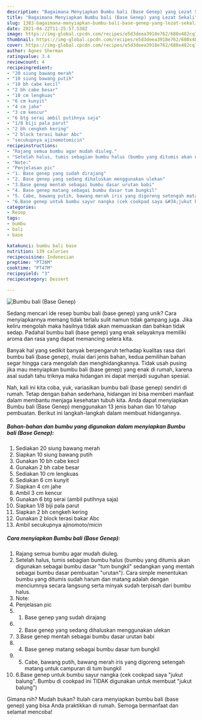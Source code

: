 ```yaml
---
description: "Bagaimana Menyiapkan Bumbu bali (Base Genep) yang Lezat Sekali"
title: "Bagaimana Menyiapkan Bumbu bali (Base Genep) yang Lezat Sekali"
slug: 1383-bagaimana-menyiapkan-bumbu-bali-base-genep-yang-lezat-sekali
date: 2021-04-22T11:25:57.538Z
image: https://img-global.cpcdn.com/recipes/e5d3deea3918e762/680x482cq70/bumbu-bali-base-genep-foto-resep-utama.jpg
thumbnail: https://img-global.cpcdn.com/recipes/e5d3deea3918e762/680x482cq70/bumbu-bali-base-genep-foto-resep-utama.jpg
cover: https://img-global.cpcdn.com/recipes/e5d3deea3918e762/680x482cq70/bumbu-bali-base-genep-foto-resep-utama.jpg
author: Agnes Sherman
ratingvalue: 3.4
reviewcount: 4
recipeingredient:
- "20 siung bawang merah"
- "10 siung bawang putih"
- "10 bh cabe kecil"
- "2 bh cabe besar"
- "10 cm lengkuas"
- "6 cm kunyit"
- "4 cm jahe"
- "3 cm kencur"
- "6 btg serai ambil putihnya saja"
- "1/8 biji pala parut"
- "2 bh cengkeh kering"
- "2 block terasi bakar Abc"
- "secukupnya ajinomotomicin"
recipeinstructions:
- "Rajang semua bumbu agar mudah diuleg."
- "Setelah halus, tumis sebagian bumbu halus (bumbu yang ditumis akan digunakan sebagai bumbu dasar &#34;tum bungkil&#34; sedangkan yang mentah sebagai bumbu dasar pembuatan &#34;urutan&#34;). Cara simple menentukan bumbu yang ditumis sudah harum dan matang adalah dengan menciumnya secara langsung serta minyak sudah terpisah dari bumbu halus."
- "Note:"
- "Penjelasan pic"
- "1. Base genep yang sudah dirajang"
- "2. Base genep yang sedang dihaluskan menggunakan ulekan"
- "3.Base genep mentah sebagai bumbu dasar urutan babi"
- "4. Base genep matang sebagai bumbu dasar tum bungkil"
- "5. Cabe, bawang putih, bawang merah iris yang digoreng setengah matang untuk campuran di tum bungkil"
- "6.Base genep untuk bumbu sayur nangka (cek cookpad saya &#34;jukut balung&#34;. Bumbu di cookpad ini TIDAK digunakan untuk membuat &#34;jukut balung&#34;)"
categories:
- Resep
tags:
- bumbu
- bali
- base

katakunci: bumbu bali base 
nutrition: 139 calories
recipecuisine: Indonesian
preptime: "PT26M"
cooktime: "PT47M"
recipeyield: "3"
recipecategory: Dessert

---
```



![Bumbu bali (Base Genep)](https://img-global.cpcdn.com/recipes/e5d3deea3918e762/680x482cq70/bumbu-bali-base-genep-foto-resep-utama.jpg)

Sedang mencari ide resep bumbu bali (base genep) yang unik? Cara menyiapkannya memang tidak terlalu sulit namun tidak gampang juga. Jika keliru mengolah maka hasilnya tidak akan memuaskan dan bahkan tidak sedap. Padahal bumbu bali (base genep) yang enak selayaknya memiliki aroma dan rasa yang dapat memancing selera kita.



Banyak hal yang sedikit banyak berpengaruh terhadap kualitas rasa dari bumbu bali (base genep), mulai dari jenis bahan, kedua pemilihan bahan segar hingga cara mengolah dan menghidangkannya. Tidak usah pusing jika mau menyiapkan bumbu bali (base genep) yang enak di rumah, karena asal sudah tahu triknya maka hidangan ini dapat menjadi suguhan spesial.


Nah, kali ini kita coba, yuk, variasikan bumbu bali (base genep) sendiri di rumah. Tetap dengan bahan sederhana, hidangan ini bisa memberi manfaat dalam membantu menjaga kesehatan tubuh kita. Anda dapat menyiapkan Bumbu bali (Base Genep) menggunakan 13 jenis bahan dan 10 tahap pembuatan. Berikut ini langkah-langkah dalam membuat hidangannya.

<!--inarticleads1-->

##### Bahan-bahan dan bumbu yang digunakan dalam menyiapkan Bumbu bali (Base Genep):

1. Sediakan 20 siung bawang merah
1. Siapkan 10 siung bawang putih
1. Gunakan 10 bh cabe kecil
1. Gunakan 2 bh cabe besar
1. Sediakan 10 cm lengkuas
1. Sediakan 6 cm kunyit
1. Siapkan 4 cm jahe
1. Ambil 3 cm kencur
1. Gunakan 6 btg serai (ambil putihnya saja)
1. Siapkan 1/8 biji pala parut
1. Siapkan 2 bh cengkeh kering
1. Gunakan 2 block terasi bakar Abc
1. Ambil secukupnya ajinomoto/micin




<!--inarticleads2-->

##### Cara menyiapkan Bumbu bali (Base Genep):

1. Rajang semua bumbu agar mudah diuleg.
1. Setelah halus, tumis sebagian bumbu halus (bumbu yang ditumis akan digunakan sebagai bumbu dasar &#34;tum bungkil&#34; sedangkan yang mentah sebagai bumbu dasar pembuatan &#34;urutan&#34;). Cara simple menentukan bumbu yang ditumis sudah harum dan matang adalah dengan menciumnya secara langsung serta minyak sudah terpisah dari bumbu halus.
1. Note:
1. Penjelasan pic
1. 1. Base genep yang sudah dirajang
1. 2. Base genep yang sedang dihaluskan menggunakan ulekan
1. 3.Base genep mentah sebagai bumbu dasar urutan babi
1. 4. Base genep matang sebagai bumbu dasar tum bungkil
1. 5. Cabe, bawang putih, bawang merah iris yang digoreng setengah matang untuk campuran di tum bungkil
1. 6.Base genep untuk bumbu sayur nangka (cek cookpad saya &#34;jukut balung&#34;. Bumbu di cookpad ini TIDAK digunakan untuk membuat &#34;jukut balung&#34;)




Gimana nih? Mudah bukan? Itulah cara menyiapkan bumbu bali (base genep) yang bisa Anda praktikkan di rumah. Semoga bermanfaat dan selamat mencoba!

